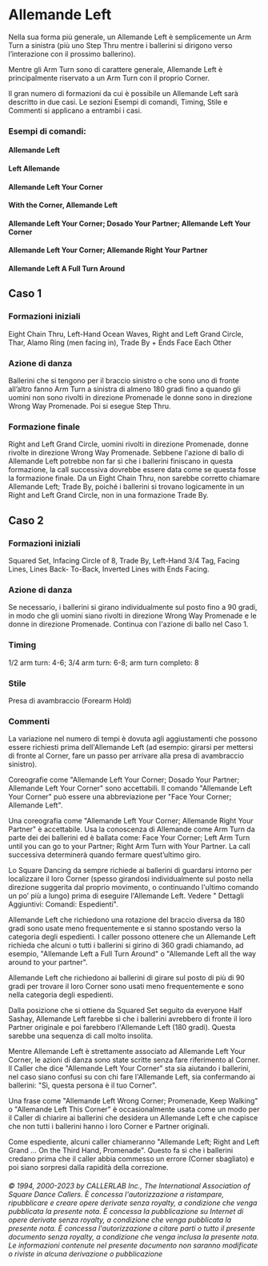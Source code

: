 # Allemande Left

Nella sua forma più generale, un Allemande Left è semplicemente un Arm Turn a sinistra (più uno Step Thru
mentre i ballerini si dirigono verso l’interazione con il prossimo ballerino).

Mentre gli Arm Turn sono di carattere generale, Allemande Left è principalmente riservato a un Arm Turn con
il proprio Corner.

Il gran numero di formazioni da cui è possibile un Allemande Left sarà descritto in due casi. Le sezioni Esempi
di comandi, Timing, Stile e Commenti si applicano a entrambi i casi.

### Esempi di comandi:
#### Allemande Left
#### Left Allemande
#### Allemande Left Your Corner
#### With the Corner, Allemande Left
#### Allemande Left Your Corner; Dosado Your Partner; Allemande Left Your Corner
#### Allemande Left Your Corner; Allemande Right Your Partner
#### Allemande Left A Full Turn Around

## Caso 1

### Formazioni iniziali
Eight Chain Thru, Left-Hand Ocean Waves, Right and Left Grand Circle, Thar, Alamo
Ring (men facing in), Trade By + Ends Face Each Other

### Azione di danza
Ballerini che si tengono per il braccio sinistro o che sono uno di fronte all’altro fanno Arm Turn
a sinistra di almeno 180 gradi fino a quando gli uomini non sono rivolti in direzione Promenade le donne
sono in direzione Wrong Way Promenade. Poi si esegue Step Thru.

### Formazione finale
Right and Left Grand Circle, uomini rivolti in direzione Promenade, donne rivolte in
direzione Wrong Way Promenade. Sebbene l'azione di ballo di Allemande Left potrebbe non far sì che i
ballerini finiscano in questa formazione, la call successiva dovrebbe essere data come se questa fosse la
formazione finale. Da un Eight Chain Thru, non sarebbe corretto chiamare Allemande Left; Trade By, poiché i ballerini si trovano logicamente in un Right and Left Grand Circle, non in una formazione Trade By.

## Caso 2

### Formazioni iniziali
Squared Set, Infacing Circle of 8, Trade By, Left-Hand 3/4 Tag, Facing Lines, Lines Back-
To-Back, Inverted Lines with Ends Facing.

### Azione di danza
Se necessario, i ballerini si girano individualmente sul posto fino a 90 gradi, in modo che gli
uomini siano rivolti in direzione Wrong Way Promenade e le donne in direzione Promenade. Continua con
l'azione di ballo nel Caso 1.

### Timing
1/2 arm turn: 4-6; 3/4 arm turn: 6-8; arm turn completo: 8

### Stile
Presa di avambraccio (Forearm Hold)

### Commenti
La variazione nel numero di tempi è dovuta agli aggiustamenti che possono essere richiesti prima
dell'Allemande Left (ad esempio: girarsi per mettersi di fronte al Corner, fare un passo per arrivare alla
presa di avambraccio sinistro).

Coreografie come "Allemande Left Your Corner; Dosado Your Partner; Allemande Left Your Corner" sono
accettabili. Il comando "Allemande Left Your Corner" può essere una abbreviazione per "Face Your Corner;
Allemande Left".

Una coreografia come "Allemande Left Your Corner; Allemande Right Your Partner" è accettabile. Usa la
conoscenza di Allemande come Arm Turn da parte dei dei ballerini ed è ballata come: Face Your Corner; Left
Arm Turn until you can go to your Partner; Right Arm Turn with Your Partner. La call successiva
determinerà quando fermare quest’ultimo giro.

Lo Square Dancing da sempre richiede ai ballerini di guardarsi intorno per localizzare il loro Corner (spesso
girandosi individualmente sul posto nella direzione suggerita dal proprio movimento, o continuando l'ultimo
comando un po’ più a lungo) prima di eseguire l'Allemande Left. Vedere " Dettagli Aggiuntivi: Comandi:
Espedienti".

Allemande Left che richiedono una rotazione del braccio diversa da 180 gradi sono usate meno
frequentemente e si stanno spostando verso la categoria degli espedienti. I caller possono ottenere che un
Allemande Left richieda che alcuni o tutti i ballerini si girino di 360 gradi chiamando, ad esempio,
"Allemande Left a Full Turn Around" o "Allemande Left all the way around to your partner".

Allemande Left che richiedono ai ballerini di girare sul posto di più di 90 gradi per trovare il loro Corner sono
usati meno frequentemente e sono nella categoria degli espedienti.

Dalla posizione che si ottiene da Squared Set seguito da everyone Half Sashay, Allemande Left farebbe sì che
i ballerini avrebbero di fronte il loro Partner originale e poi farebbero l'Allemande Left (180 gradi). Questa
sarebbe una sequenza di call molto insolita.

Mentre Allemande Left è strettamente associato ad Allemande Left Your Corner, le azioni di danza sono
state scritte senza fare riferimento al Corner. Il Caller che dice "Allemande Left Your Corner" sta sia
aiutando i ballerini, nel caso siano confusi su con chi fare l'Allemande Left, sia confermando ai ballerini: "Sì,
questa persona è il tuo Corner".

Una frase come "Allemande Left Wrong Corner; Promenade, Keep Walking" o "Allemande Left This Corner"
è occasionalmente usata come un modo per il Caller di chiarire ai ballerini che desidera un Allemande Left e
che capisce che non tutti i ballerini hanno i loro Corner e Partner originali.

Come espediente, alcuni caller chiameranno "Allemande Left; Right and Left Grand ... On the Third Hand,
Promenade". Questo fa sì che i ballerini credano prima che il caller abbia commesso un errore (Corner
sbagliato) e poi siano sorpresi dalla rapidità della correzione.

###### © 1994, 2000-2023 by CALLERLAB Inc., The International Association of Square Dance Callers.  È concessa l'autorizzazione a ristampare, ripubblicare e creare opere derivate senza royalty, a condizione che venga pubblicata la presente nota. È concessa la pubblicazione su Internet di opere derivate senza royalty, a condizione che venga pubblicata la presente nota. È concessa l'autorizzazione a citare parti o tutto il presente documento senza royalty, a condizione che venga inclusa la presente nota. Le informazioni contenute nel presente documento non saranno modificate o riviste in alcuna derivazione o pubblicazione